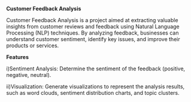 **Customer Feedback Analysis**

Customer Feedback Analysis is a project aimed at extracting valuable insights from customer reviews and feedback using Natural Language Processing (NLP) techniques. By analyzing feedback, businesses can understand customer sentiment, identify key issues, and improve their products or services.

**Features**

 i)Sentiment Analysis: Determine the sentiment of the feedback (positive, negative, neutral).
 
 ii)Visualization: Generate visualizations to represent the analysis results, such as word clouds, sentiment distribution charts, and topic clusters.
